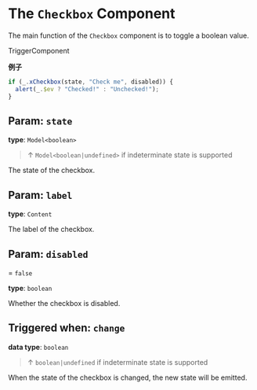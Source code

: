 <script setup>
import Kind from "helpers/kind.vue";
import Optional from "helpers/optional.vue";
</script>

# The `Checkbox` Component

The main function of the `Checkbox` component is to toggle a boolean value.

<Kind>TriggerComponent</Kind>

**例子**

```ts
if (_.xCheckbox(state, "Check me", disabled)) {
  alert(_.$ev ? "Checked!" : "Unchecked!");
}
```

## Param: `state`

**type**: `Model<boolean>`

> ↑ `Model<boolean|undefined>` if indeterminate state is supported

The state of the checkbox.

## Param: `label`

<Optional/>

**type**: `Content`

The label of the checkbox.

## Param: `disabled`

<Optional/> = `false`

**type**: `boolean`

Whether the checkbox is disabled.

## Triggered when: `change`

**data type**: `boolean`

> ↑ `boolean|undefined` if indeterminate state is supported

When the state of the checkbox is changed, the new state will be emitted.
